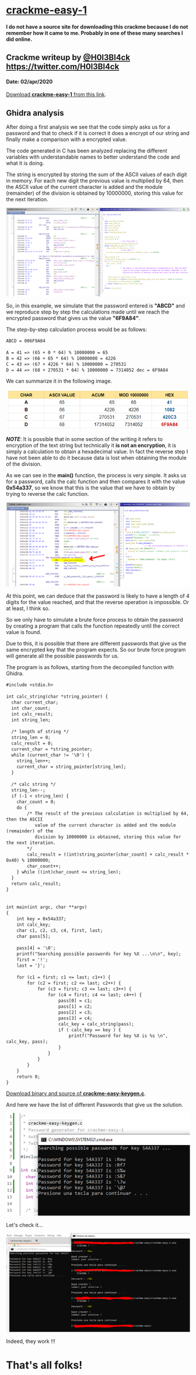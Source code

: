 # [crackme-easy-1](#no_source_available)
#### I do not have a source site for downloading this crackme because I do not remember how it came to me. Probably in one of these many searches I did online.

## Crackme writeup by [@H0l3Bl4ck](https://twitter.com/H0l3Bl4ck) https://twitter.com/H0l3Bl4ck
#### Date: 02/apr/2020 

[Download **crackme-easy-1** from this link](crackme-easy-1.zip). 


## Ghidra analysis

After doing a first analysis we see that the code simply asks us for a password and that to check if it is correct it does a encrypt of our string and finally make a comparison with a encrypted value.

The code generated in C has been analyzed replacing the different variables with understandable names to better understand the code and what it is doing.

The string is encrypted by storing the sum of the ASCII values of each digit in memory. For each new digit the previous value is multiplied by 64, then the ASCII value of the current character is added and the module (remainder) of the division is obtained by 10000000, storing this value for the next iteration.

![crackme_001](crackme-easy-1-001.png "Ghidra") 

So, in this example, we simulate that the password entered is **"ABCD"** and we reproduce step by step the calculations made until we reach the encrypted password that gives us the value **"6F9A84"**.

The step-by-step calculation process would be as follows:
	
	ABCD = 006F9A84

	A = 41 => (65 + 0 * 64) % 10000000 = 65
	B = 42 => (66 + 65 * 64) % 10000000 = 4226  
	C = 43 => (67 + 4226 * 64) % 10000000 = 270531
	D = 44 => (68 + 270531 * 64) % 10000000 = 7314052 dec = 6F9A84
	
We can summarize it in the following image.

![crackme_002](crackme-easy-1-002.png "Example")

***NOTE***: It is possible that in some section of the writing it refers to encryption of the text string but technically it **is not an encryption**, it is simply a calculation to obtain a hexadecimal value. In fact the reverse step I have not been able to do it because data is lost when obtaining the module of the division.

As we can see in the **main()** function, the process is very simple. It asks us for a password, calls the calc function and then compares it with the value **0x54a337**, so we know that this is the value that we have to obtain by trying to reverse the calc function.

![crackme_003](crackme-easy-1-003.png "Main")

At this point, we can deduce that the password is likely to have a length of 4 digits for the value reached, and that the reverse operation is impossible. Or at least, I think so.

So we only have to simulate a brute force process to obtain the password by creating a program that calls the function repeatedly until the correct value is found.

Due to this, it is possible that there are different passwords that give us the same encrypted key that the program expects. So our brute force program will generate all the possible passwords for us.

The program is as follows, starting from the decompiled function with Ghidra.

	#include <stdio.h>

	int calc_string(char *string_pointer) {
	  char current_char;
	  int char_count;
	  int calc_result;
	  int string_len;
	  
	  /* length of string */
	  string_len = 0;
	  calc_result = 0;
	  current_char = *string_pointer;
	  while (current_char != '\0') {
		string_len++;
		current_char = string_pointer[string_len];
	  }
	  
	  /* calc string */
	  string_len--;
	  if (-1 < string_len) {
		char_count = 0;
		do {
			/* The result of the previous calculation is multiplied by 64, then the ASCII
			   value of the current character is added and the module (remainder) of the
			   division by 10000000 is obtained, storing this value for the next iteration.
			*/
			calc_result = ((int)string_pointer[char_count] + calc_result * 0x40) % 10000000;
			char_count++;
		} while ((int)char_count <= string_len);
	  }
	  return calc_result;
	}


	int main(int argc, char **argv)
	{
		int key = 0x54a337;
		int calc_key;
		char c1, c2, c3, c4, first, last;
		char pass[5];
		 
		pass[4] = '\0';
		printf("Searching possible passwords for key %X ...\n\n", key);
		first = '!';
		last = '}';
		   
		for (c1 = first; c1 <= last; c1++) {
			for (c2 = first; c2 <= last; c2++) {
				for (c3 = first; c3 <= last; c3++) {
					for (c4 = first; c4 <= last; c4++) {
						pass[0] = c1;
						pass[1] = c2;
						pass[2] = c3;
						pass[3] = c4;
						calc_key = calc_string(pass);
						if ( calc_key == key ) {
							printf("Password for key %X is %s \n", calc_key, pass);
						}
					}
				}
			}
		}
		return 0;
	}


[Download binary and source of **crackme-easy-keygen.c**](crackme-easy-keygen.zip).

And here we have the list of different Passwords that give us the solution.

![crackme_004](crackme-easy-1-004.png "Pass generated")

Let's check it...

![crackme_005](crackme-easy-1-005.png "Check it")

Indeed, they work !!!



# That's all folks!


